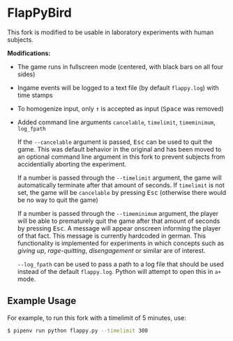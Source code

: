 FlapPyBird
===============

This fork is modified to be usable in laboratory experiments with human subjects.

**Modifications:**
- The game runs in fullscreen mode (centered, with black bars on all four sides)
- Ingame events will be logged to a text file (by default `flappy.log`) with time stamps
- To homogenize input, only <kbd>&uarr;</kbd> is accepted as input (<kbd>Space</kbd> was removed)
- Added command line arguments `cancelable`, `timelimit`, `timeminimum`, `log_fpath`

   If the `--cancelable` argument is passed, <kbd>Esc</kbd> can be used to quit the game. This was default behavior in the original and has been moved to an optional command line argument in this fork to prevent subjects from accidentially aborting the experiment.
   
   If a number is passed through the `--timelimit` argument, the game will automatically terminate after that amount of seconds. If `timelimit` is not set, the game will be `cancelable` by pressing <kbd>Esc</kbd> (otherwise there would be no way to quit the game)
   
   If a number is passed through the `--timeminimum` argument, the player will be able to prematurely quit the game after that amount of seconds by pressing <kbd>Esc</kbd>. A message will appear onscreen informing the player of that fact. This message is currently hardcoded in german. This functionality is implemented for experiments in which concepts such as *giving up*, *rage-quitting*, *disengagement* or similar are of interest.
   
   `--log_fpath` can be used to pass a path to a log file that should be used instead of the default `flappy.log`. Python will attempt to open this in `a+` mode.
   
## Example Usage

For example, to run this fork with a timelimit of 5 minutes, use:

```bash
$ pipenv run python flappy.py --timelimit 300
```

